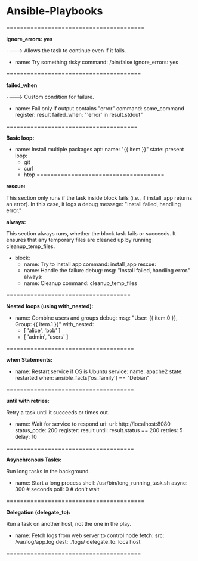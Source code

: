# Ansible-Playbooks

========================================


**ignore_errors: yes**

----> Allows the task to continue even if it fails.
- name: Try something risky
  command: /bin/false
  ignore_errors: yes

=======================================

**failed_when**

----> Custom condition for failure.

- name: Fail only if output contains "error"
  command: some_command
  register: result
  failed_when: "'error' in result.stdout"
  
======================================

**Basic loop:**

- name: Install multiple packages
  apt:
    name: "{{ item }}"
    state: present
  loop:
    - git
    - curl
    - htop
=====================================

**rescue:**

This section only runs if the task inside block fails (i.e., if install_app returns an error).
In this case, it logs a debug message: "Install failed, handling error."


**always:**

This section always runs, whether the block task fails or succeeds.
It ensures that any temporary files are cleaned up by running cleanup_temp_files.

- block:
    - name: Try to install app
      command: install_app
  rescue:
    - name: Handle the failure
      debug:
        msg: "Install failed, handling error."
  always:
    - name: Cleanup
      command: cleanup_temp_files

====================================


**Nested loops (using with_nested):**

- name: Combine users and groups
  debug:
    msg: "User: {{ item.0 }}, Group: {{ item.1 }}"
  with_nested:
    - [ 'alice', 'bob' ]
    - [ 'admin', 'users' ]

=====================================

**when Statements:**

- name: Restart service if OS is Ubuntu
  service:
    name: apache2
    state: restarted
  when: ansible_facts['os_family'] == "Debian"


=====================================

**until with retries:**

Retry a task until it succeeds or times out.

- name: Wait for service to respond
  uri:
    url: http://localhost:8080
    status_code: 200
  register: result
  until: result.status == 200
  retries: 5
  delay: 10

=====================================

**Asynchronous Tasks:**

Run long tasks in the background.

- name: Start a long process
  shell: /usr/bin/long_running_task.sh
  async: 300  # seconds
  poll: 0     # don't wait
  
========================================

**Delegation (delegate_to):**

Run a task on another host, not the one in the play.

- name: Fetch logs from web server to control node
  fetch:
    src: /var/log/app.log
    dest: ./logs/
  delegate_to: localhost

=======================================
